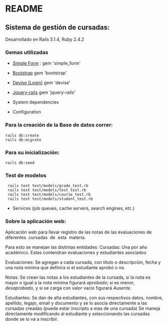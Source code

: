 # README

## Sistema de gestión de cursadas:
  
  Desarrollado en Rails 5.1.4, Ruby 2.4.2

### Gemas utilizadas

* [Simple Form](https://github.com/plataformatec/simple_form)  :
gem 'simple_form'
* [Bootstrap](https://github.com/twbs/bootstrap-rubygem)
gem 'bootstrap'
* [Devise (Login)](https://github.com/plataformatec/devise)
gem 'devise'
* [Jquery-rails](https://github.com/rails/jquery-rails)
gem 'jquery-rails'


* System dependencies

* Configuration

### Para la creación de la Base de datos correr:

	
	rails db:create
    rails db:migrate
	
### Para su inicialización:
	
    rails db:seed
    

### Test de modelos
```
 rails test test/models/grade_test.rb 
 rails test test/models/test_test.rb 
 rails test test/models/course_test.rb 
 rails test test/models/student_test.rb 
```

* Services (job queues, cache servers, search engines, etc.)



### Sobre la aplicación web:


Aplicación web para llevar registro de las notas de las
evaluaciones​ ​ de​ ​ diferentes​ ​ cursadas​ ​ de​ ​ esta​ ​ materia.

Para esto se manejan las distintas entidades:
  Cursadas: Una por año académico. Estas contendran evaluaciones y estudiantes asociados

  Evaluaciones: Se agregan a cada cursada, con titulo o descripción, fecha y una nota mínima que definira si el estudiante aprobó o no.
  

  Notas: Se crean las notas a los estudiantes de la cursada, si la nota es mayor o igual a la nota mínima figurará *aprobado*; si es menor, *desaprobado*, y si se carga con valor vacío figurará *Ausente*.

  Estudiantes: Se dan de alta estudiantes, con sus respectivos datos, nombre, apellido, legajo, email y documento y se lo asocia directamente a las cursadas creadas (puede estar inscripto a mas de una cursada)
  Se maneja directamente modificando al estudiante y seleccionando las cursadas donde se lo va a inscribir.